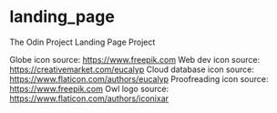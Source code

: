 # landing_page
The Odin Project Landing Page Project


Globe icon source: https://www.freepik.com
Web dev icon source: https://creativemarket.com/eucalyp
Cloud database icon source: https://www.flaticon.com/authors/eucalyp
Proofreading icon source: https://www.freepik.com
Owl logo source: https://www.flaticon.com/authors/iconixar